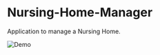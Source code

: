 # Nursing-Home-Manager
Application to manage a Nursing Home. 

![Demo](https://image.ibb.co/dtPUz5/Final_Video_1.gif)
